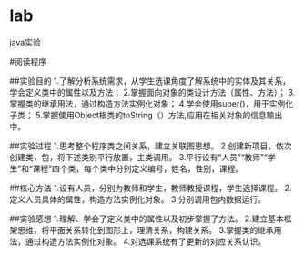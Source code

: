 # lab
java实验

#阅读程序

##实验目的 
1.了解分析系统需求，从学生选课角度了解系统中的实体及其关系，学会定义类中的属性以及方法；
2.掌握面向对象的类设计方法（属性、方法）；
3.掌握类的继承用法，通过构造方法实例化对象；
4.学会使用super()，用于实例化子类；
5.掌握使用Object根类的toString（）方法,应用在相关对象的信息输出中。



##实验过程 
1.思考整个程序类之间关系，建立关联图思想。 
2.创建新项目，依次创建类，包，将下述类别平行放置，主类调用。
3.平行设有“人员”“教师”“学生”和“课程”四个类，每个类中分别定义编号，姓名，性别，课程。


##核心方法
1.设有人员，分别为教师和学生，教师教授课程，学生选择课程。
2.定义人员具体的属性，构造方法实例化对象。
3.分别调用包内数据运行。


##实验感想
1.理解、学会了定义类中的属性以及初步掌握了方法。
2.建立基本框架思维，将平面关系转化到图形上，理清关系，构建关系。
3.掌握类的继承用法，通过构造方法实例化对象。
4.对选课系统有了更新的对应关系认识。
